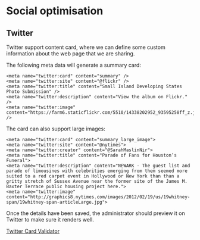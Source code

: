 Social optimisation
===================

## Twitter

Twitter support content card, where we can define some custom information about
the web page that we are sharing.

The following meta data will generate a summary card:

	<meta name="twitter:card" content="summary" />
	<meta name="twitter:site" content="@flickr" />
	<meta name="twitter:title" content="Small Island Developing States Photo Submission" />
	<meta name="twitter:description" content="View the album on Flickr." />
	<meta name="twitter:image" content="https://farm6.staticflickr.com/5510/14338202952_93595258ff_z.jpg" />

The card can also support large images:

	<meta name="twitter:card" content="summary_large_image">
	<meta name="twitter:site" content="@nytimes">
	<meta name="twitter:creator" content="@SarahMaslinNir">
	<meta name="twitter:title" content="Parade of Fans for Houston’s Funeral">
	<meta name="twitter:description" content="NEWARK - The guest list and parade of limousines with celebrities emerging from them seemed more suited to a red carpet event in Hollywood or New York than than a gritty stretch of Sussex Avenue near the former site of the James M. Baxter Terrace public housing project here.">
	<meta name="twitter:image" content="http://graphics8.nytimes.com/images/2012/02/19/us/19whitney-span/19whitney-span-articleLarge.jpg">

Once the details have been saved, the administrator should preview it on Twitter
to make sure it renders well.

[Twitter Card Validator](https://cards-dev.twitter.com/validator)